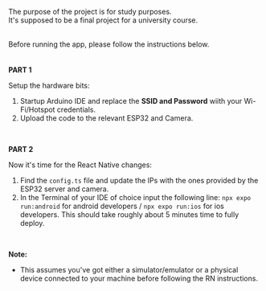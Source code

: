The purpose of the project is for study purposes.<br>
It's supposed to be a final project for a university course.
<br>
<br>

Before running the app, please follow the instructions below.<br>
<br>
<br>
<b>PART 1</b><br>

Setup the hardware bits:
1. Startup Arduino IDE and replace the <b/>SSID and Password</b> wiith your Wi-Fi/Hotspot credentials.
2. Upload the code to the relevant ESP32 and Camera.<br>
<br>

<b>PART 2</b><br>

Now it's time for the React Native changes:
1. Find the ```config.ts``` file and update the IPs with the ones provided by the ESP32 server and camera.
2. In the Terminal of your IDE of choice input the following line: ```npx expo run:android``` for android developers / ```npx expo run:ios``` for ios developers. This should take roughly about 5 minutes time to fully deploy.<br>

<br>

<b>Note:</b>
- This assumes you've got either a simulator/emulator or a physical device connected to your machine before following the RN instructions.
